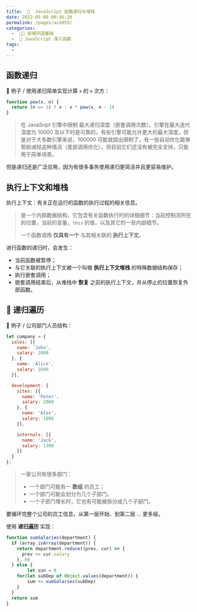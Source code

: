 ```yaml
---
title:  🚝  JavaScript 函数递归与堆栈
date: 2022-05-08 00:46:20
permalink: /pages/acdd55/
categories:
  -  🚶🏻 前端巩固基础
  -  📗 JavaScript 深入函数
tags:
  - 
---
```





## 函数递归

🌰 例子 / 使用递归简单实现计算 `x` 的 `n` 次方：

```js
function pow(x, n) {
  return (n == 1) ? x : x * pow(x, n - 1)
}
```



> 在 JavaSript 引擎中限制 最大递归深度（嵌套调用次数）。引擎在最大迭代深度为 10000 及以下时是可靠的，有些引擎可能允许更大的最大深度，但是对于大多数引擎来说，100000 可能就超出限制了。有一些自动优化能够帮助减轻这种情况（尾部调用优化），但目前它们还没有被完全支持，只能用于简单场景。

但是递归还是广泛应用，因为有很多事务使用递归更简洁并且更容易维护。



## 执行上下文和堆栈

执行上下文：有关正在运行的函数的执行过程的相关信息。

> 是一个内部数据结构，它包含有关函数执行时的详细细节：当前控制流所在的位置，当前的变量，`this` 的值，以及其它的一些内部细节。
>
> 一个函数调用 **仅具有一个** 与其相关联的 **执行上下文**。



进行函数的递归时，会发生：

+ 当前函数被暂停；
+ 与它关联的执行上下文被一个叫做 **执行上下文堆栈** 的特殊数据结构保存；
+ 执行嵌套调用；
+ 嵌套调用结束后，从堆栈中 **恢复** 之前的执行上下文，并从停止的位置恢复外部函数。



## :apple: 递归遍历

🌰 例子 / 公司部门人员结构： 
```js
let company = {
  sales: [{
    name: 'John',
    salary: 1000
  }, {
    name: 'Alice',
    salary: 1600
  }],

  development: {
    sites: [{
      name: 'Peter',
      salary: 2000
    }, {
      name: 'Alex',
      salary: 1800
    }],

    internals: [{
      name: 'Jack',
      salary: 1300
    }]
  }
};
```

> 一家公司有很多部门：
>
> + 一个部门可能有一 **数组** 的员工；
> + 一个部门可能会划分为几个子部门。
> + 一个子部门增长时，它也有可能被拆分成几个子部门。

要循环完整个公司的员工信息，从第一层开始、到第二层 … 更多层。

使用 **递归遍历** 实现：

```js
function sumSalaries(department) {
  if (array.isArray(department)) {
    return department.reduce((prev, cur) => {
      prev += cur.salary
    }, 0)
  } else {
		let sun = 0
    for(let subDep of Object.values(department)) {
    	sum += sumSalaries(subDep)
    }
  }  
  return sum
}
```

